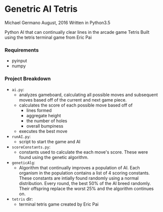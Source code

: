 Genetric AI Tetris
=================
Michael Germano
August, 2016
Written in Python3.5

Python AI that can continually clear lines in the arcade game Tetris
Built using the tetris terminal game from Eric Pai

### Requirements
- pyinput
- numpy


### Project Breakdown
- `ai.py`:
     - analyzes gameboard, calculating all possible moves and subsequent moves based off of the current and next game piece.
    - calculates the score of each possible move based off of
      - lines formed
      - aggregate height
      - the number of holes
      - overall bumpiness
    - executes the best move
- `runAI.py`:
   - script to start the game and AI
- `scoreConstants.py`:
   - constants used to calculate the each move's score. These were found using the genetic algorithm.
- `geneticAlg`:
   - Algorithm that continually improves a population of AI. Each organism in the population contains a list of 4 scoring constants. These constants are intially found randomly using a normal distribution. Every round, the best 50% of the AI breed randomly. Their offspring replace the worst 25% and the algorithm continues on.
- `tetris` dir:
    - terminal tetris game created by Eric Pai
